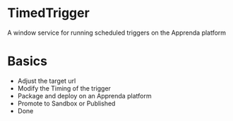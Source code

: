 # TimedTrigger
A window service for running scheduled triggers on the Apprenda platform

# Basics
* Adjust the target url 
* Modify the Timing of the trigger
* Package and deploy on an Apprenda platform
* Promote to Sandbox or Published
* Done
